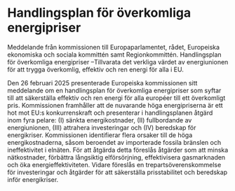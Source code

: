 # Handlingsplan för överkomliga energipriser

Meddelande från kommissionen till Europaparlamentet, rådet, Europeiska ekonomiska och sociala kommittén samt Regionkommittén. Handlingsplan för överkomliga energipriser –Tillvarata det verkliga värdet av energiunionen för att trygga överkomlig, effektiv och ren energi för alla i EU.

Den 26 februari 2025 presenterade Europeiska kommissionen sitt meddelande om en handlingsplan för överkomliga energipriser som syftar till att säkerställa effektiv och ren energi för alla européer till ett överkomligt pris. Kommissionen framhåller att de nuvarande höga energipriserna är ett hot mot EU:s konkurrenskraft och presenterar i handlingsplanen åtgärd inom fyra pelare: (I) sänkta energikostnader, (II) fullbordande av energiunionen, (III) attrahera investeringar och (IV) beredskap för energikriser. Kommissionen identifierar flera orsaker till de höga energikostnaderna, såsom beroendet av importerade fossila bränslen och ineffektivitet i elnäten. För att åtgärda detta föreslås åtgärder som att minska nätkostnader, förbättra långsiktig elförsörjning, effektivisera gasmarknaden och öka energieffektiviteten. Vidare föreslås en trepartsöverenskommelse för investeringar och åtgärder för att säkerställa prisstabilitet och beredskap inför energikriser.
